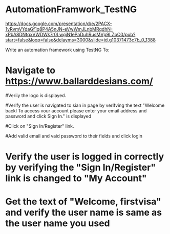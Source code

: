 # AutomationFramwork_TestNG
https://docs.google.com/presentation/d/e/2PACX-1vRvmVYdaGf1q8P4A5nJN-eVwWmJLnbMRqdhN-xPbA8DNtqxVWDWk7r0LwgiN1ePaDuhRusMVp9LZbC0/pub?start=false&loop=false&delayms=3000&slide=id.g10371473c7b_0_1388

Write an automation framework using TestNG To:

# Navigate to https://www.ballarddesians.com/

#Veriiy the logo is displayed.

#Verify the user is navigated to sian in page by verifving the text "Welcome backl To access vour account please enter your email address and password and click Sign In." is displayed

#Click on "Sign In/Register" link.

#Add valid email and vaid password to their fields and click login

# Verify the user is logged in correctly by verifying the "Sign In/Register" link is changed to "My Account"

# Get the text of "Welcome, firstvisa" and verify the user name is same as the user name you used
